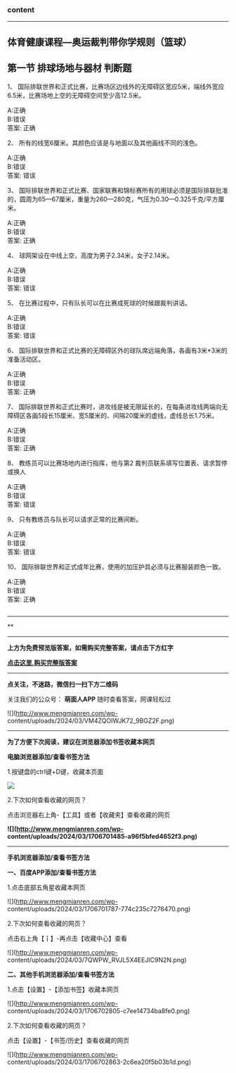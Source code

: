 ### content

* * *

## 体育健康课程—奥运裁判带你学规则（篮球）

## 第一节 排球场地与器材 判断题

1、 国际排联世界和正式比赛，比赛场区边线外的无障碍区宽应5米，端线外宽应6.5米，比赛场地上空的无障碍空间至少高12.5米。

A:正确  
B:错误  
答案: 正确  

2、 所有的线宽6厘米。其颜色应该是与地面以及其他画线不同的浅色。

A:正确  
B:错误  
答案: 错误

3、
国际排联世界和正式比赛、国家联赛和锦标赛所有的用球必须是国际排联批准的，圆周为65—67厘米，重量为260—280克，气压为0.30—0.325千克/平方厘米。

A:正确  
B:错误  
答案: 正确

4、 球网架设在中线上空，高度为男子2.34米，女子2.14米。

A:正确  
B:错误  
答案: 错误

5、 在比赛过程中，只有队长可以在比赛成死球的时候跟裁判讲话。

A:正确  
B:错误  
答案: 错误

6、 国际排联世界和正式比赛的无障碍区外的球队席远端角落，各画有3米*3米的准备活动区。

A:正确  
B:错误  
答案: 正确

7、 国际排联世界和正式比赛时，进攻线是被无限延长的，在每条进攻线两端向无障碍区各画5段长15厘米、宽5厘米的、间隔20厘米的虚线，虚线总长1.75米。

A:正确  
B:错误  
答案: 正确

8、 教练员可以比赛场地内进行指挥，他与第2 裁判员联系填写位置表、请求暂停或换人

A:正确  
B:错误  
答案: 错误

9、 只有教练员与队长可以请求正常的比赛间断。

A:正确  
B:错误  
答案: 错误

10、 国际排联世界和正式成年比赛，使用的加压护具必须与比赛服装颜色一致。

A:正确  
B:错误  
答案: 正确

##

* * *

**

* * *

**上方为免费预览版答案，如需购买完整答案，请点击下方红字**

[**点击这里,购买完整版答案**](http://mooc.mengmianren.com/mooc2/109771.html)

* * *

**点关注，不迷路，微信扫一扫下方二维码**

关注我们的公众号： **萌面人APP** 随时查看答案，网课轻松过

![](http://www.mengmianren.com/wp-
content/uploads/2024/03/VM4ZQOIWJK72_9BGZ2F.png)

* * *

**为了方便下次阅读，建议在浏览器添加书签收藏本网页**

**电脑浏览器添加/查看书签方法**

1.按键盘的ctrl键+D键，收藏本页面

![](http://www.mengmianren.com/wp-content/uploads/2024/03/AF9T_JKKHAJN.png)

2.下次如何查看收藏的网页？

点击浏览器右上角-【工具】或者【收藏夹】查看收藏的网页

**![](http://www.mengmianren.com/wp-
content/uploads/2024/03/1706701485-a96f5bfed4652f3.png)**

* * *

**手机浏览器添加/查看书签方法**

**一、百度APP添加/查看书签方法**

1.点击底部五角星收藏本网页

![](http://www.mengmianren.com/wp-
content/uploads/2024/03/1706701787-774c235c7276470.png)

2.下次如何查看收藏的网页？

点击右上角【┇】-再点击【收藏中心】查看

![](http://www.mengmianren.com/wp-
content/uploads/2024/03/7QWPW_RVJL5X4EEJIC9N2N.png)

**二、其他手机浏览器添加/查看书签方法**

1.点击【设置】-【添加书签】收藏本网页

![](http://www.mengmianren.com/wp-
content/uploads/2024/03/1706702805-c7ee14734ba8fe0.png)

2.下次如何查看收藏的网页？

点击【设置】-【书签/历史】查看收藏的网页

![](http://www.mengmianren.com/wp-
content/uploads/2024/03/1706702863-2c6ea20f5b03b1d.png)

